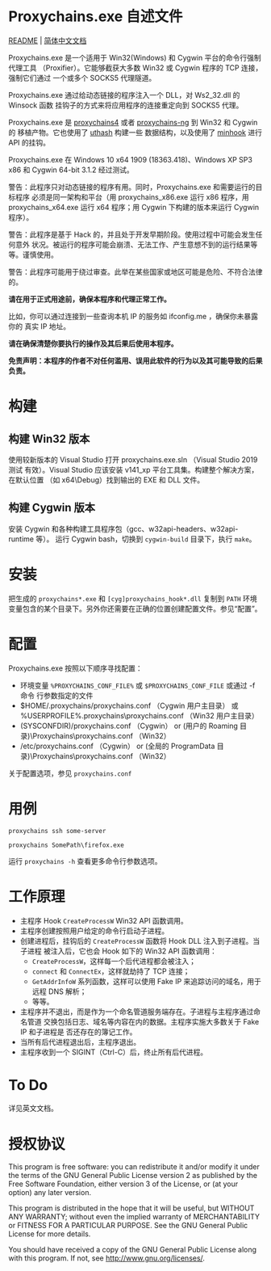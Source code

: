 # Proxychains.exe 自述文件

[README](README.md) | [简体中文文档](README_zh-Hans.md)

Proxychains.exe 是一个适用于 Win32(Windows) 和 Cygwin 平台的命令行强制代理工具
（Proxifier）。它能够截获大多数 Win32 或 Cygwin 程序的 TCP 连接，强制它们通过
一个或多个 SOCKS5 代理隧道。

Proxychains.exe 通过给动态链接的程序注入一个 DLL，对 Ws2_32.dll 的 Winsock 函数
挂钩子的方式来将应用程序的连接重定向到 SOCKS5 代理。

Proxychains.exe 是 [proxychains4](https://github.com/haad/proxychains) 或者
[proxychains-ng](https://github.com/rofl0r/proxychains-ng) 到 Win32 和 Cygwin 的
移植产物。它也使用了 [uthash](https://github.com/troydhanson/uthash) 构建一些
数据结构，以及使用了 [minhook](https://github.com/TsudaKageyu/minhook) 进行 API
的挂钩。

Proxychains.exe 在 Windows 10 x64 1909 (18363.418)、Windows XP SP3 x86 和
Cygwin 64-bit 3.1.2 经过测试。

警告：此程序只对动态链接的程序有用。同时，Proxychains.exe 和需要运行的目标程序
必须是同一架构和平台（用 proxychains_x86.exe 运行 x86 程序，用
proxychains_x64.exe 运行 x64 程序；用 Cygwin 下构建的版本来运行 Cygwin 程序）。

警告：此程序是基于 Hack 的，并且处于开发早期阶段。使用过程中可能会发生任何意外
状况。被运行的程序可能会崩溃、无法工作、产生意想不到的运行结果等等。谨慎使用。

警告：此程序可能用于绕过审查。此举在某些国家或地区可能是危险、不符合法律的。

**请在用于正式用途前，确保本程序和代理正常工作。**

比如，你可以通过连接到一些查询本机 IP 的服务如 ifconfig.me ，确保你未暴露你的
真实 IP 地址。

**请在确保清楚你要执行的操作及其后果后使用本程序。**

**免责声明：本程序的作者不对任何滥用、误用此软件的行为以及其可能导致的后果
负责。**

# 构建

## 构建 Win32 版本

使用较新版本的 Visual Studio 打开 proxychains.exe.sln （Visual Studio 2019 测试
有效）。Visual Studio 应该安装 v141_xp 平台工具集。构建整个解决方案，在默认位置
（如 x64\Debug）找到输出的 EXE 和 DLL 文件。

## 构建 Cygwin 版本

安装 Cygwin 和各种构建工具程序包（gcc、w32api-headers、w32api-runtime 等）。
运行 Cygwin bash，切换到 `cygwin-build` 目录下，执行 `make`。

# 安装

把生成的 `proxychains*.exe` 和 `[cyg]proxychains_hook*.dll` 复制到 `PATH` 环境
变量包含的某个目录下。另外你还需要在正确的位置创建配置文件。参见“配置”。

# 配置

Proxychains.exe 按照以下顺序寻找配置：

- 环境变量 `%PROXYCHAINS_CONF_FILE%` 或 `$PROXYCHAINS_CONF_FILE` 或通过 -f 命令
  行参数指定的文件
- $HOME/.proxychains/proxychains.conf （Cygwin 用户主目录） 或
  %USERPROFILE%\.proxychains\proxychains.conf （Win32 用户主目录）
- (SYSCONFDIR)/proxychains.conf （Cygwin） or
  (用户的 Roaming 目录)\Proxychains\proxychains.conf （Win32）
- /etc/proxychains.conf （Cygwin） or
  (全局的 ProgramData 目录)\Proxychains\proxychains.conf （Win32）
  
关于配置选项，参见 `proxychains.conf`

# 用例

`proxychains ssh some-server`

`proxychains SomePath\firefox.exe`

运行 `proxychains -h` 查看更多命令行参数选项。

# 工作原理

- 主程序 Hook `CreateProcessW` Win32 API 函数调用。
- 主程序创建按照用户给定的命令行启动子进程。
- 创建进程后，挂钩后的 `CreateProcessW` 函数将 Hook DLL 注入到子进程。当子进程
  被注入后，它也会 Hook 如下的 Win32 API 函数调用：
  - `CreateProcessW`，这样每一个后代进程都会被注入；
  - `connect` 和 `ConnectEx`，这样就劫持了 TCP 连接；
  - `GetAddrInfoW` 系列函数，这样可以使用 Fake IP 来追踪访问的域名，用于远程
    DNS 解析；
  - 等等。
- 主程序并不退出，而是作为一个命名管道服务端存在。子进程与主程序通过命名管道
  交换包括日志、域名等内容在内的数据。主程序实施大多数关于 Fake IP 和子进程是
  否还存在的簿记工作。
- 当所有后代进程退出后，主程序退出。
- 主程序收到一个 SIGINT（Ctrl-C）后，终止所有后代进程。

# To Do

详见英文文档。

# 授权协议

This program is free software: you can redistribute it and/or modify
it under the terms of the GNU General Public License version 2 as 
published by the Free Software Foundation, either version 3 of the
License, or (at your option) any later version.

This program is distributed in the hope that it will be useful,
but WITHOUT ANY WARRANTY; without even the implied warranty of
MERCHANTABILITY or FITNESS FOR A PARTICULAR PURPOSE.  See the
GNU General Public License for more details.

You should have received a copy of the GNU General Public License
along with this program. If not, see <http://www.gnu.org/licenses/>.